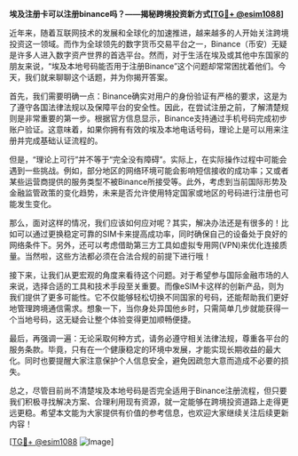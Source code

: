 **埃及注册卡可以注册binance吗？——揭秘跨境投资新方式[[TG💪+ @esim1088](https://t.me/s/esim1088)]**

近年来，随着互联网技术的发展和全球化的加速推进，越来越多的人开始关注跨境投资这一领域。而作为全球领先的数字货币交易平台之一，Binance（币安）无疑是许多人进入数字资产世界的首选平台。然而，对于生活在埃及或其他中东国家的朋友来说，“埃及本地号码能否用于注册Binance”这个问题却常常困扰着他们。今天，我们就来聊聊这个话题，并为你揭开答案。

首先，我们需要明确一点：Binance确实对用户的身份验证有严格的要求，这是为了遵守各国法律法规以及保障平台的安全性。因此，在尝试注册之前，了解清楚规则是非常重要的第一步。根据官方信息显示，Binance支持通过手机号码完成初步账户验证。这意味着，如果你拥有有效的埃及本地电话号码，理论上是可以用来注册并完成基础认证流程的。

但是，“理论上可行”并不等于“完全没有障碍”。实际上，在实际操作过程中可能会遇到一些挑战。例如，部分地区的网络环境可能会影响短信接收的成功率；又或者某些运营商提供的服务类型不被Binance所接受等。此外，考虑到当前国际形势及金融监管政策的变化趋势，未来是否允许使用特定国家或地区的号码进行注册也可能发生变化。

那么，面对这样的情况，我们应该如何应对呢？其实，解决办法还是有很多的！比如可以通过更换稳定可靠的SIM卡来提高成功率，同时确保自己的设备处于良好的网络条件下。另外，还可以考虑借助第三方工具如虚拟专用网(VPN)来优化连接质量。当然啦，这些方法都必须在合法合规的前提下进行哦！

接下来，让我们从更宏观的角度来看待这个问题。对于希望参与国际金融市场的人来说，选择合适的工具和技术手段至关重要。而像eSIM卡这样的创新产品，则为我们提供了更多可能性。它不仅能够轻松切换不同国家的号码，还能帮助我们更好地管理跨境通信需求。想象一下，当你身处异国他乡时，只需简单几步就能获得一个当地号码，这无疑会让整个体验变得更加顺畅便捷。

最后，再强调一遍：无论采取何种方式，请务必遵守相关法律法规，尊重各平台的服务条款。毕竟，只有在一个健康稳定的环境中发展，才能实现长期收益的最大化。同时也要提醒大家注意保护个人信息安全，避免因疏忽大意而造成不必要的损失。

总之，尽管目前尚不清楚埃及本地号码是否完全适用于Binance注册流程，但只要我们积极寻找解决方案、合理利用现有资源，就一定能够在跨境投资道路上走得更远更稳。希望本文能为大家提供有价值的参考信息，也欢迎大家继续关注后续更新内容！

[[TG💪+ @esim1088](https://t.me/s/esim1088) ![Image](https://i.postimg.cc/4NQfJmqS/Snipaste-2025-05-13-00-14-12.png)]